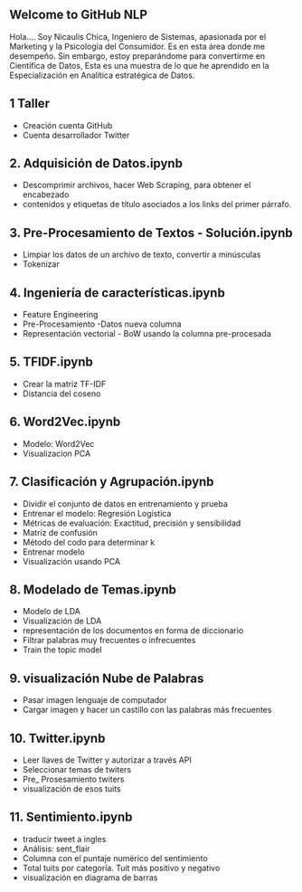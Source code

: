 ## Welcome to GitHub NLP


Hola…. Soy Nicaulis Chica, Ingeniero de Sistemas, apasionada por el Marketing y la Psicología del Consumidor. Es en esta área donde me desempeño.  Sin embargo, estoy preparándome para convertirme en Científica de Datos, 
Esta es una muestra de lo que he aprendido en la Especialización en Analítica estratégica de Datos.

## 1 Taller  
-	Creación cuenta GitHub 
-	Cuenta desarrollador Twitter

## 2. Adquisición de Datos.ipynb

-	Descomprimir archivos, hacer Web Scraping, para obtener el encabezado 
-	contenidos y etiquetas de título asociados a los links del primer párrafo.

## 3. Pre-Procesamiento de Textos - Solución.ipynb
-	Limpiar los datos de un archivo de texto, convertir a minúsculas
-	Tokenizar

## 4. Ingeniería de características.ipynb
-	Feature Engineering
-	Pre-Procesamiento -Datos nueva columna
-	Representación vectorial - BoW usando la columna pre-procesada

## 5. TFIDF.ipynb
-	Crear la matriz TF-IDF
-	Distancia del coseno

## 6.  Word2Vec.ipynb

-	Modelo: Word2Vec
-	Visualizacion PCA

## 7. Clasificación y Agrupación.ipynb
-	Dividir el conjunto de datos en entrenamiento y prueba
-	Entrenar el modelo: Regresión Logística
-	Métricas de evaluación: Exactitud, precisión y sensibilidad
-	Matriz de confusión
-	Método del codo para determinar k
-	Entrenar modelo 
-	Visualización usando PCA

## 8.  Modelado de Temas.ipynb
-	Modelo de LDA
-	Visualización de LDA
-	representación de los documentos en forma de diccionario
-	Filtrar palabras muy frecuentes o infrecuentes
-	Train the topic model

## 9.  visualización Nube de Palabras
-	Pasar imagen lenguaje de computador
-	Cargar imagen y hacer un castillo con las palabras más frecuentes


## 10. Twitter.ipynb
-	Leer llaves de Twitter y autorizar a través API
-	Seleccionar temas de twiters 
-	Pre_ Prosesamiento twiters
-	visualización de esos tuits

## 11.  Sentimiento.ipynb
-	traducir tweet a ingles
-	Análisis:  sent_flair
-	Columna con el puntaje numérico del sentimiento
-	Total tuits por categoría. Tuit más positivo y negativo
-	visualización en diagrama de barras 

